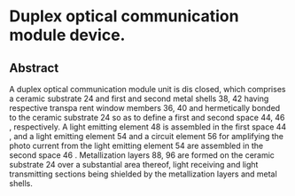 # Duplex optical communication module device.

## Abstract
A duplex optical communication module unit is dis closed, which comprises a ceramic substrate 24 and first and second metal shells 38, 42 having respective transpa rent window members 36, 40 and hermetically bonded to the ceramic substrate 24 so as to define a first and second space 44, 46 , respectively. A light emitting element 48 is assembled in the first space 44 , and a light emitting element 54 and a circuit element 56 for amplifying the photo current from the light emitting element 54 are assembled in the second space 46 . Metallization layers 88, 96 are formed on the ceramic substrate 24 over a substantial area thereof, light receiving and light transmitting sections being shielded by the metallization layers and metal shells.